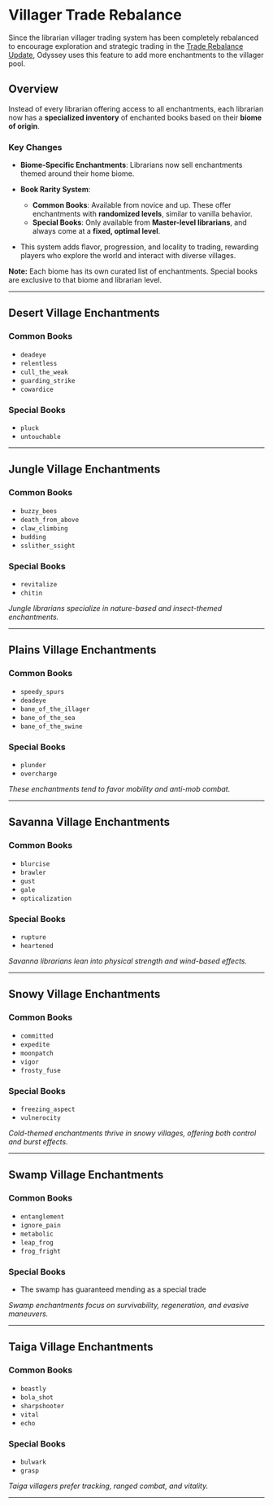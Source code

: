 # Villager Trade Rebalance

Since the librarian villager trading system has been completely rebalanced to encourage exploration and strategic trading in the [Trade Rebalance Update](https://minecraft.wiki/w/Villager_Trade_Rebalance), Odyssey uses this feature to add more enchantments to the villager pool.

## Overview

Instead of every librarian offering access to all enchantments, each librarian now has a **specialized inventory** of enchanted books based on their **biome of origin**.

### Key Changes

* **Biome-Specific Enchantments**: Librarians now sell enchantments themed around their home biome.
* **Book Rarity System**:

  * **Common Books**: Available from novice and up. These offer enchantments with **randomized levels**, similar to vanilla behavior.
  * **Special Books**: Only available from **Master-level librarians**, and always come at a **fixed, optimal level**.
* This system adds flavor, progression, and locality to trading, rewarding players who explore the world and interact with diverse villages.

**Note:** Each biome has its own curated list of enchantments. Special books are exclusive to that biome and librarian level.

---

## Desert Village Enchantments

### Common Books

* `deadeye`
* `relentless`
* `cull_the_weak`
* `guarding_strike`
* `cowardice`

### Special Books

* `pluck`
* `untouchable`

---

## Jungle Village Enchantments

### Common Books

* `buzzy_bees`
* `death_from_above`
* `claw_climbing`
* `budding`
* `sslither_ssight`

### Special Books

* `revitalize`
* `chitin`

*Jungle librarians specialize in nature-based and insect-themed enchantments.*

---

## Plains Village Enchantments

### Common Books

* `speedy_spurs`
* `deadeye`
* `bane_of_the_illager`
* `bane_of_the_sea`
* `bane_of_the_swine`

### Special Books

* `plunder`
* `overcharge`

*These enchantments tend to favor mobility and anti-mob combat.*

---

## Savanna Village Enchantments

### Common Books

* `blurcise`
* `brawler`
* `gust`
* `gale`
* `opticalization`

### Special Books

* `rupture`
* `heartened`

*Savanna librarians lean into physical strength and wind-based effects.*

---

## Snowy Village Enchantments

### Common Books

* `committed`
* `expedite`
* `moonpatch`
* `vigor`
* `frosty_fuse`

### Special Books

* `freezing_aspect`
* `vulnerocity`

*Cold-themed enchantments thrive in snowy villages, offering both control and burst effects.*

---

## Swamp Village Enchantments

### Common Books

* `entanglement`
* `ignore_pain`
* `metabolic`
* `leap_frog`
* `frog_fright`


### Special Books

* The swamp has guaranteed mending as a special trade

*Swamp enchantments focus on survivability, regeneration, and evasive maneuvers.*

---

## Taiga Village Enchantments

### Common Books

* `beastly`
* `bola_shot`
* `sharpshooter`
* `vital`
* `echo`

### Special Books

* `bulwark`
* `grasp`

*Taiga villagers prefer tracking, ranged combat, and vitality.*

---